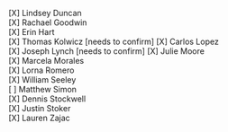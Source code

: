 
 [X]  Lindsey Duncan  
 [X]  Rachael Goodwin  
 [X]  Erin Hart  
 [X]  Thomas Kolwicz   [needs to confirm]
 [X]  Carlos Lopez  
 [X]  Joseph Lynch   [needs to confirm]
 [X]  Julie Moore  
 [X]  Marcela Morales  
 [X]  Lorna Romero  
 [X]  William Seeley  
 [ ]  Matthew Simon  
 [X]  Dennis Stockwell  
 [X]  Justin Stoker  
 [X]  Lauren Zajac  
 
